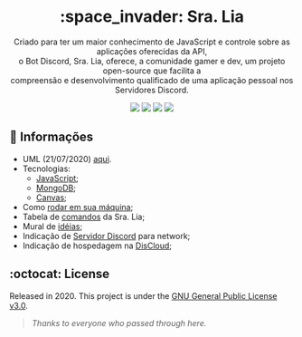 <h1 align="center"> :space_invader: Sra. Lia </h1>

<p align="center">
  Criado para ter um maior conhecimento de JavaScript e controle sobre as aplicações oferecidas da API, <br>
  o Bot Discord, Sra. Lia, oferece, a comunidade gamer e dev, um projeto open-source que facilita a <br>
  compreensão e desenvolvimento qualificado de uma aplicação pessoal nos Servidores Discord.
</p>

<p align="center">
  <img src="https://img.shields.io/github/contributors/MelhorDeTres/sra-lia?style=flat-square"> <img src="https://img.shields.io/github/last-commit/MelhorDeTres/sra-lia?style=flat-square"> <img src="https://img.shields.io/github/languages/top/MelhorDeTres/sra-lia?style=flat-square"> <img src="https://img.shields.io/discord/635170515937656833?label=chat%20discord&style=flat-square">
 </p>
 

## :triangular_flag_on_post: Informações

- UML (21/07/2020) <a href="/.github/uml.png">aqui</a>.
- Tecnologias:
  - [JavaScript](https://www.javascript.com/);
  - [MongoDB](https://www.mongodb.com);
  - [Canvas](https://canvas.instructure.com/doc/api/);
- Como [rodar em sua máquina](documentacao/SETBOT.md);
- Tabela de [comandos](documentacao/COMANDOS.md) da Sra. Lia;
- Mural de [idéias](https://www.notion.so/Bot-Sr-Lia-MD3-d6a627905612445dbfd0794c373c91c0);
- Indicação de [Servidor Discord](https://discord.gg/ASwuvJr) para network;
- Indicação de hospedagem na [DisCloud](https://discloudbot.com/);

## :octocat: License

Released in 2020.
This project is under the [GNU General Public License v3.0](https://github.com/ManoMax/BotDiscord/blob/master/LICENSE.txt).

<p><i>
  
> *Thanks to everyone who passed through here.*

</i></p>
